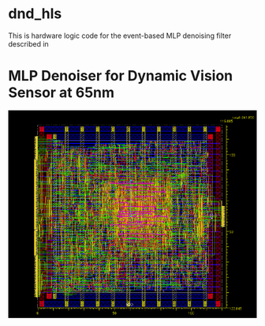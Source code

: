 # dnd_hls
This is hardware logic code for the event-based MLP denoising filter described in 

# MLP Denoiser for Dynamic Vision Sensor at 65nm

![image](asic_mlp_dnd/asic_flow/pnr/shot.png)
